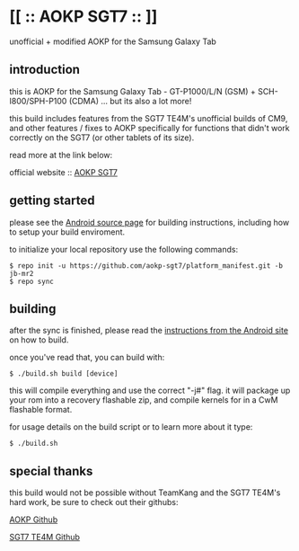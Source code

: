 [[ :: AOKP SGT7 :: ]]
=====================
unofficial + modified AOKP for the Samsung Galaxy Tab

introduction
------------
this is AOKP for the Samsung Galaxy Tab - GT-P1000/L/N (GSM) + SCH-I800/SPH-P100 (CDMA) ...
but its also a lot more!

this build includes features from the SGT7 TE4M's unofficial builds of CM9, and other features / fixes
to AOKP specifically for functions that didn't work correctly on the SGT7 (or other tablets of its size).

read more at the link below:

official website :: [AOKP SGT7](http://aokp.sgt7.net)

getting started
---------------
please see the [Android source page](http://source.android.com/source/index.html) for building
instructions, including how to setup your build enviroment.

to initialize your local repository use the following commands:

    $ repo init -u https://github.com/aokp-sgt7/platform_manifest.git -b jb-mr2
    $ repo sync

building
--------
after the sync is finished, please read the
[instructions from the Android site](http://s.android.com/source/building.html) on how to build.

once you've read that, you can build with:

    $ ./build.sh build [device]

this will compile everything and use the correct "-j#" flag. it will package
up your rom into a recovery flashable zip, and compile kernels for in a CwM flashable format.

for usage details on the build script or to learn more about it type:

    $ ./build.sh

special thanks
--------------
this build would not be possible without TeamKang and the SGT7 TE4M's
hard work, be sure to check out their githubs:

[AOKP Github](http://github.com/AOKP)

[SGT7 TE4M Github](http://github.com/sgt7)
